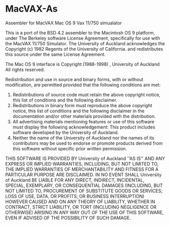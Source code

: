 MacVAX-As
=========

Assembler for MacVAX Mac OS 9 Vax 11/750 simualator

This is a port of the BSD 4.2 assembler to the Macintosh OS 9 platform, 
under The Berkeley software License Agreement, specifically for use with the 
MacVAX 11/750 Simulator. The University of Auckland acknowledges the 
Copyright (c) 1982 Regents of the University of California. and redistributes
this source under the same License Agreement.

The Mac OS 9 interface is Copyright (1988-1998) , University of Auckland
All rights reserved.

Redistribution and use in source and binary forms, with or without
modification, are permitted provided that the following conditions are met:
1. Redistributions of source code must retain the above copyright
   notice, this list of conditions and the following disclaimer.
2. Redistributions in binary form must reproduce the above copyright
   notice, this list of conditions and the following disclaimer in the
   documentation and/or other materials provided with the distribution.
3. All advertising materials mentioning features or use of this software
   must display the following acknowledgement:
   This product includes software developed by the University of Auckland.
4. Neither the name of the University of Auckland nor the
   names of its contributors may be used to endorse or promote products
   derived from this software without specific prior written permission.

THIS SOFTWARE IS PROVIDED BY University of Auckland ''AS IS'' AND ANY
EXPRESS OR IMPLIED WARRANTIES, INCLUDING, BUT NOT LIMITED TO, THE IMPLIED
WARRANTIES OF MERCHANTABILITY AND FITNESS FOR A PARTICULAR PURPOSE ARE
DISCLAIMED. IN NO EVENT SHALL University of Auckland BE LIABLE FOR ANY
DIRECT, INDIRECT, INCIDENTAL, SPECIAL, EXEMPLARY, OR CONSEQUENTIAL DAMAGES
(INCLUDING, BUT NOT LIMITED TO, PROCUREMENT OF SUBSTITUTE GOODS OR SERVICES;
LOSS OF USE, DATA, OR PROFITS; OR BUSINESS INTERRUPTION) HOWEVER CAUSED AND
ON ANY THEORY OF LIABILITY, WHETHER IN CONTRACT, STRICT LIABILITY, OR TORT
(INCLUDING NEGLIGENCE OR OTHERWISE) ARISING IN ANY WAY OUT OF THE USE OF THIS
SOFTWARE, EVEN IF ADVISED OF THE POSSIBILITY OF SUCH DAMAGE.


